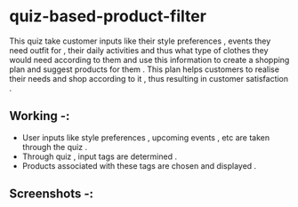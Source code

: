 # quiz-based-product-filter

This quiz take customer inputs like their style preferences , events they need outfit for , their daily activities and thus what type of clothes they would need according to them and use this information to create a shopping plan and suggest products for them . This plan helps customers to realise their needs and shop according to it , thus resulting in customer satisfaction .

## Working -:
<ul><li>User inputs like style preferences , upcoming events , etc are taken through the quiz .</li>
  <li>Through quiz , input tags are determined .</li>
  <li>Products associated with these tags are chosen and displayed .</li></ul>
  
## Screenshots -:
